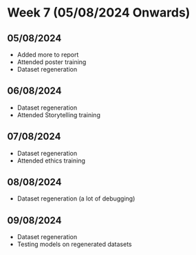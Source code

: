 # Week 7 (05/08/2024 Onwards)

## 05/08/2024

- Added more to report
- Attended poster training
- Dataset regeneration

## 06/08/2024

- Dataset regeneration
- Attended Storytelling training

## 07/08/2024

- Dataset regeneration
- Attended ethics training

## 08/08/2024

- Dataset regeneration (a lot of debugging)

## 09/08/2024

- Dataset regeneration
- Testing models on regenerated datasets
